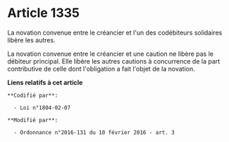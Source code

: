 # Article 1335

La novation convenue entre le créancier et l'un des codébiteurs solidaires libère les autres. 

La novation convenue entre le créancier et une caution ne libère pas le débiteur principal. Elle libère les autres cautions à
concurrence de la part contributive de celle dont l'obligation a fait l'objet de la novation.

**Liens relatifs à cet article**

	**Codifié par**:

	  - Loi n°1804-02-07

	**Modifié par**:

	  - Ordonnance n°2016-131 du 10 février 2016 - art. 3
